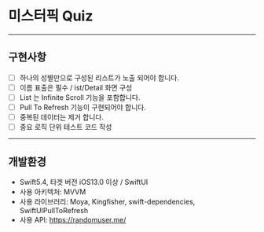 # 미스터픽 Quiz
---
## 구현사항
- [ ] 하나의 성별만으로 구성된 리스트가 노출 되어야 합니다.
- [ ] 이름 표출은 필수 / ist/Detail 화면 구성
- [ ] List 는 Infinite Scroll 기능을 포함합니다.
- [ ] Pull To Refresh 기능이 구현되어야 합니다.
- [ ] 중복된 데이터는 제거 합니다.
- [ ] 중요 로직 단위 테스트 코드 작성
---

## 개발환경
- Swift5.4, 타겟 버전 iOS13.0 이상 / SwiftUI
- 사용 아키텍처: MVVM
- 사용 라이브러리: Moya, Kingfisher, swift-dependencies, SwiftUIPullToRefresh
- 사용 API: https://randomuser.me/
